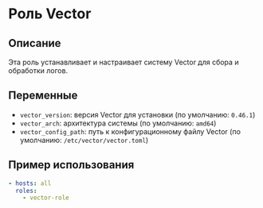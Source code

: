 # Роль Vector

## Описание

Эта роль устанавливает и настраивает систему Vector для сбора и обработки логов.

## Переменные

- `vector_version`: версия Vector для установки (по умолчанию: `0.46.1`)
- `vector_arch`: архитектура системы (по умолчанию: `amd64`)
- `vector_config_path`: путь к конфигурационному файлу Vector (по умолчанию: `/etc/vector/vector.toml`)

## Пример использования

```yaml
- hosts: all
  roles:
    - vector-role
